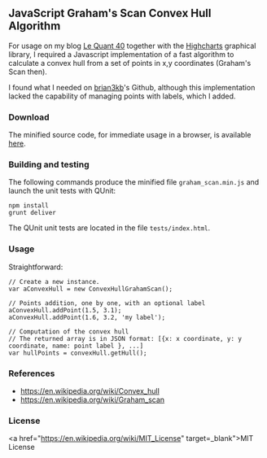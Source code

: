 ## JavaScript Graham's Scan Convex Hull Algorithm

For usage on my blog <a href="http://www.lequant40.com/2016/01/etat-des-principaux-indices-boursiers_14.html" target="_blank">
Le Quant 40</a> together with the <a href="http://www.highcharts.com/" target="_blank">Highcharts</a> graphical library, 
I required a Javascript implementation of a fast algorithm to calculate a convex hull from a set of points in x,y coordinates (Graham's Scan then).

I found what I needed on <a href="https://github.com/brian3kb/graham_scan_js" target="_blank">brian3kb</a>'s Github, although this
implementation lacked the capability of managing points with labels, which I added.


### Download

The minified source code, for immediate usage in a browser, is available <a href="http://raw.github.com/lequant40/graham_scan_js/master/graham_scan.min.js">here</a>.


### Building and testing

The following commands produce the minified file `graham_scan.min.js` and launch the unit tests with QUnit:

	npm install
	grunt deliver

The QUnit unit tests are located in the file `tests/index.html`.


### Usage

Straightforward:

    // Create a new instance.
    var aConvexHull = new ConvexHullGrahamScan();

    // Points addition, one by one, with an optional label
    aConvexHull.addPoint(1.5, 3.1);
    aConvexHull.addPoint(1.6, 3.2, 'my label');

    // Computation of the convex hull
    // The returned array is in JSON format: [{x: x coordinate, y: y coordinate, name: point label }, ...]
    var hullPoints = convexHull.getHull();

    
### References

* https://en.wikipedia.org/wiki/Convex_hull
* https://en.wikipedia.org/wiki/Graham_scan


### License

<a href="https://en.wikipedia.org/wiki/MIT_License" target=_blank">MIT License</a>

